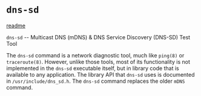 # `dns-sd`

[readme](https://developer.apple.com/legacy/library/documentation/Darwin/Reference/ManPages/man1/dns-sd.1.html)

`dns-sd` -- Multicast DNS (mDNS) & DNS Service Discovery (DNS-SD) Test Tool

The `dns-sd` command is a network diagnostic tool, much like `ping(8)` or
`traceroute(8)`.  However, unlike those tools, most of its functionality is not
implemented in the `dns-sd` executable itself, but in library code that is
available to any application.  The library API that `dns-sd` uses is documented in
`/usr/include/dns_sd.h`.  The `dns-sd` command replaces the older `mDNS` command.
